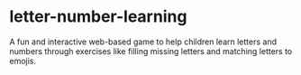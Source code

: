 # letter-number-learning
A fun and interactive web-based game to help children learn letters and numbers through exercises like filling missing letters and matching letters to emojis.
